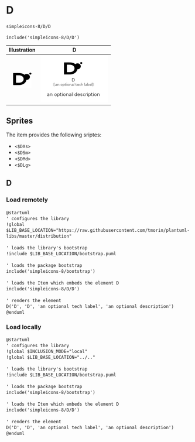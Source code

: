 # D


```text
simpleicons-8/D/D
```

```text
include('simpleicons-8/D/D')
```



| Illustration | D |
| :---: | :---: |
| ![illustration for Illustration](../../simpleicons-8/D/D.png) | ![illustration for D](../../simpleicons-8/D/D.Local.png) |



## Sprites
The item provides the following sriptes:

- `<$DXs>`
- `<$DSm>`
- `<$DMd>`
- `<$DLg>`





## D

### Load remotely
```plantuml
@startuml
' configures the library
!global $LIB_BASE_LOCATION="https://raw.githubusercontent.com/tmorin/plantuml-libs/master/distribution"

' loads the library's bootstrap
!include $LIB_BASE_LOCATION/bootstrap.puml

' loads the package bootstrap
include('simpleicons-8/bootstrap')

' loads the Item which embeds the element D
include('simpleicons-8/D/D')

' renders the element
D('D', 'D', 'an optional tech label', 'an optional description')
@enduml
```

### Load locally
```plantuml
@startuml
' configures the library
!global $INCLUSION_MODE="local"
!global $LIB_BASE_LOCATION="../.."

' loads the library's bootstrap
!include $LIB_BASE_LOCATION/bootstrap.puml

' loads the package bootstrap
include('simpleicons-8/bootstrap')

' loads the Item which embeds the element D
include('simpleicons-8/D/D')

' renders the element
D('D', 'D', 'an optional tech label', 'an optional description')
@enduml
```

